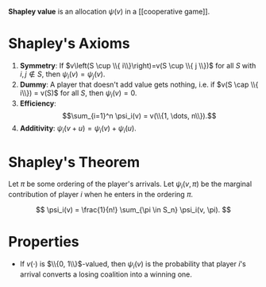 **Shapley value** is an allocation $\psi(v)$ in a [[cooperative game]]. 


# Shapley's Axioms

1. **Symmetry**: If $v\left(S \cup \\{ i\\}\right)=v(S \cup \\{ j \\})$ for all $S$ with $i, j \not\in S$, then $\psi_i(v)=\psi_j(v)$.
2. **Dummy**: A player that doesn't add value gets nothing, i.e. if $v(S \cap \\{ i\\}) = v(S)$ for all $S$, then $\psi_i(v)=0$.
3. **Efficiency**: $$\sum_{i=1}^n \psi_i(v) = v(\\{1, \dots, n\\}).$$
4. **Additivity**: $\psi_i(v+u) = \psi_i(v) + \psi_i(u).$

# Shapley's Theorem

Let $\pi$ be some ordering of the player's arrivals. Let $\psi_i(v, \pi)$ be the marginal contribution of player $i$ when he enters in the ordering $\pi$.

$$
\psi_i(v) = \frac{1}{n!} \sum_{\pi \in S_n} \psi_i(v, \pi).
$$

# Properties

* If $v(\cdot)$ is $\\{0, 1\\}$-valued, then $\psi_i(v)$ is the probability that player $i$'s arrival converts a losing coalition into a winning one.